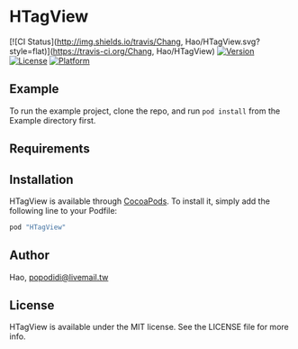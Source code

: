 # HTagView

[![CI Status](http://img.shields.io/travis/Chang, Hao/HTagView.svg?style=flat)](https://travis-ci.org/Chang, Hao/HTagView)
[![Version](https://img.shields.io/cocoapods/v/HTagView.svg?style=flat)](http://cocoapods.org/pods/HTagView)
[![License](https://img.shields.io/cocoapods/l/HTagView.svg?style=flat)](http://cocoapods.org/pods/HTagView)
[![Platform](https://img.shields.io/cocoapods/p/HTagView.svg?style=flat)](http://cocoapods.org/pods/HTagView)

## Example

To run the example project, clone the repo, and run `pod install` from the Example directory first.

## Requirements

## Installation

HTagView is available through [CocoaPods](http://cocoapods.org). To install
it, simply add the following line to your Podfile:

```ruby
pod "HTagView"
```

## Author

Hao, popodidi@livemail.tw

## License

HTagView is available under the MIT license. See the LICENSE file for more info.
